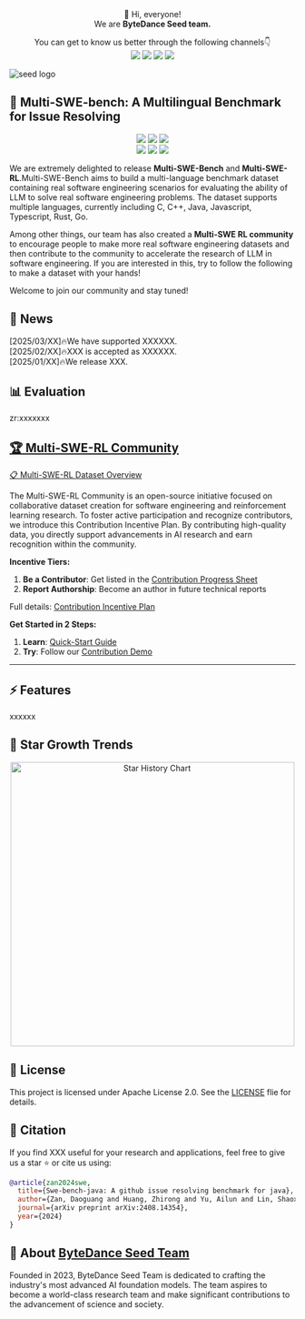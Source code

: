 <div align="center">
 👋 Hi, everyone! 
    <br>
    We are <b>ByteDance Seed team.</b>
</div>

<p align="center">
  You can get to know us better through the following channels👇
  <br>
  <a href="https://team.doubao.com/">
    <img src="https://img.shields.io/badge/Website-%231e37ff?style=for-the-badge&logo=bytedance&logoColor=white"></a>
  <a href="https://github.com/user-attachments/assets/93481cda-a7f3-47f3-b333-fe6b3da86b78">
    <img src="https://img.shields.io/badge/WeChat-07C160?style=for-the-badge&logo=wechat&logoColor=white"></a>
 <a href="https://www.xiaohongshu.com/user/profile/668e7e15000000000303157d?xsec_token=ABl2-aqekpytY6A8TuxjrwnZskU-6BsMRE_ufQQaSAvjc%3D&xsec_source=pc_search">
    <img src="https://img.shields.io/badge/Xiaohongshu-%23FF2442?style=for-the-badge&logo=xiaohongshu&logoColor=white"></a>
  <a href="https://www.zhihu.com/org/dou-bao-da-mo-xing-tuan-dui/">
    <img src="https://img.shields.io/badge/zhihu-%230084FF?style=for-the-badge&logo=zhihu&logoColor=white"></a>
</p>

![seed logo](https://github.com/user-attachments/assets/c42e675e-497c-4508-8bb9-093ad4d1f216)

<!-- 注释：以上为Seed官方信息，可直接复制使用，请注意导入“Seed WeChat”（第12行）、“Seed logo”(第20行)图片替换 -->


## 🚀 Multi-SWE-bench: A Multilingual Benchmark for Issue Resolving
<p align="center">
  <a href="https://github.com/multi-swe-bench/multi-swe-bench">
    <img src="https://img.shields.io/badge/Multi_SWE_bench-Project Page-yellow"></a>
  <a href="https://arxiv.org/pdf/2502.19811">
    <img src="https://img.shields.io/badge/Multi_SWE_bench-Tech Report-red"></a>
  <a href="https://huggingface.co/datasets/Multi-SWE-RL/Multi-SWE-Bench">
    <img src="https://img.shields.io/badge/Multi_SWE_bench-Hugging Face-orange"></a>
  <br>
  <a href="https://huggingface.co/Multi-SWE-RL">
    <img src="https://img.shields.io/badge/Multi_SWE_RL_Community-Hugging Face-EE9A12"></a>
  <a href="https://discord.gg/EtfbkfqUuN">
    <img src="https://img.shields.io/badge/Multi_SWE_RL_Community-Discord-1449DA"></a>
  <a href="https://github.com/multi-swe-bench/multi-swe-bench/blob/main/LICENSE">
    <img src="https://img.shields.io/badge/License-Apache-blue"></a>
</p>


We are extremely delighted to release **Multi-SWE-Bench** and **Multi-SWE-RL**.Multi-SWE-Bench aims to build a multi-language benchmark dataset containing real software engineering scenarios for evaluating the ability of LLM to solve real software engineering problems. The dataset supports multiple languages, currently including C, C++, Java, Javascript, Typescript, Rust, Go.

Among other things, our team has also created a **Multi-SWE RL community** to encourage people to make more real software engineering datasets and then contribute to the community to accelerate the research of LLM in software engineering. If you are interested in this, try to follow the following to make a dataset with your hands!

Welcome to join our community and stay tuned!

<!-- 注释：以上为项目基础信息，以项目COMET举例，Comet一级标题（第25行）、徽章Comet名字（第28、30、32、34行）记得替换，徽章可按需使用
请注意，徽章可根据具体项目自定义，如技术成果落地页、技术成果报告/Paper、Hugging Face、项目微信交流群、License、打榜榜单等，更换名字和链接即可；
专属微信群出现在两个位置，第34行、第42行，可以联系EB同学创建 -->

## 📢 News
[2025/03/XX]🔥We have supported XXXXXX.
<br>
[2025/02/XX]🔥XXX is accepted as XXXXXX.
<br>
[2025/01/XX]🔥We release XXX.

## 📊 Evaluation
zr:xxxxxxx



## [🏆 Multi-SWE-RL Community](https://huggingface.co/Multi-SWE-RL)
[📋 Multi-SWE-RL Dataset Overview](https://docs.google.com/spreadsheets/d/1C90SiRmlac3FizmsJzxzrhSNsnCjyYewdrXzFbBV4x0/edit?gid=493937140#gid=493937140)

The Multi-SWE-RL Community is an open-source initiative focused on collaborative dataset creation for software engineering and reinforcement learning research. To foster active participation and recognize contributors, we introduce this Contribution Incentive Plan. By contributing high-quality data, you directly support advancements in AI research and earn recognition within the community.  

**Incentive Tiers:**
1. **Be a Contributor**: Get listed in the [Contribution Progress Sheet](https://docs.google.com/spreadsheets/d/1C90SiRmlac3FizmsJzxzrhSNsnCjyYewdrXzFbBV4x0/)  
2. **Report Authorship**: Become an author in future technical reports   

Full details: [Contribution Incentive Plan](doc/contribution-incentive-plan.md)

**Get Started in 2 Steps:**
1. **Learn**: [Quick-Start Guide](doc/build-dataset-quick-start.md)  
2. **Try**: Follow our [Contribution Demo](doc/contribution-demo.md)  

---
## ⚡ Features
xxxxxx

## 🌟 Star Growth Trends

<p align="center">
  <a href="https://star-history.com/#multi-swe-bench/multi-swe-bench&Date">
    <img src="https://api.star-history.com/svg?repos=multi-swe-bench/multi-swe-bench&type=Date" width="500" alt="Star History Chart">
  </a>
</p>

## 📜 License
This project is licensed under Apache License 2.0. See the [LICENSE](/LICENSE) flie for details.
## 📖 Citation
If you find XXX useful for your research and applications, feel free to give us a star ⭐ or cite us using:

```bibtex
@article{zan2024swe,
  title={Swe-bench-java: A github issue resolving benchmark for java},
  author={Zan, Daoguang and Huang, Zhirong and Yu, Ailun and Lin, Shaoxin and Shi, Yifan and Liu, Wei and Chen, Dong and Qi, Zongshuai and Yu, Hao and Yu, Lei and others},
  journal={arXiv preprint arXiv:2408.14354},
  year={2024}
}
```
## 🏢 About [ByteDance Seed Team](https://team.doubao.com/)

Founded in 2023, ByteDance Seed Team is dedicated to crafting the industry's most advanced AI foundation models. The team aspires to become a world-class research team and make significant contributions to the advancement of science and society.

<!-- 注释：About ByteDance Seed Team可直接复制使用 -->
